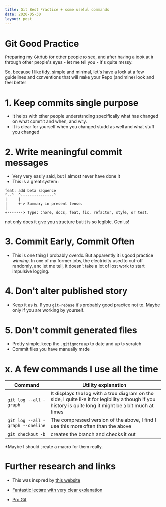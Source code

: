 ```yaml
---
title: Git Best Practice + some useful commands 
date: 2020-05-30
layout: post
---
```


# Git Good Practice

Preparing my GitHub for other people to see, and after having a look at
it through other people's eyes - let me tell you - it's quite messy.

So, because I like tidy, simple and minimal, let's have a look at a few
guidelines and conventions that will make your Repo (and mine) look
and feel better

# 1. Keep commits single purpose
 - It helps with other people understanding specifically what has changed on
 what commit and when, and why.
 - It is clear for yourself when you changed studd as well and what stuff you
   changed 

# 2. Write meaningful commit messages
- Very very easily said, but I almost never have done it
- This is a great system :

```
feat: add beta sequence
^--^  ^---------------^
|     |
|     +-> Summary in present tense.
|
+-------> Type: chore, docs, feat, fix, refactor, style, or test.
```
not only does it give you structure but it is so legible. Genius!

# 3. Commit Early, Commit Often
- This is one thing I probably overdo. But apparently it is 
good practice *winning*. In one of my former jobs, the electricity
used to cut-off randomly, and let me tell, it doesn't take a lot
of lost work to start impulsive logging.

# 4. Don't alter published story
- Keep it as is. If you ```git-rebase``` it's probably good practice
not to. Maybe only if you are working by yourself.

# 5. Don't commit generated files
- Pretty simple, keep the ```.gitignore``` up to date and up to scratch
- Commit files you have manually made

# x. A few commands I use all the time 

| Command                          | Utility explanation                                          |
| -------------------------------- | ------------------------------------------------------------ |
| `git log --all -graph`           | It displays the log with a tree diagram on the side, I quite like it for legibility although if you history is quite long it might be a bit much at times |
| `git log --all -graph --oneline` | The compressed version of the above, I find I use this more often than the above |
| `git checkout -b `               | creates the branch and checks it out                         |

*Maybe I should create a macro for them really.

# Further research and links

- This was inspired by [this website](https://deepsource.io/blog/git-best-practices/)
- [Fantastic lecture with very clear explanation](https://missing.csail.mit.edu/2020/version-control/)

- [Pro Git](https://git-scm.com/book/en/v2)